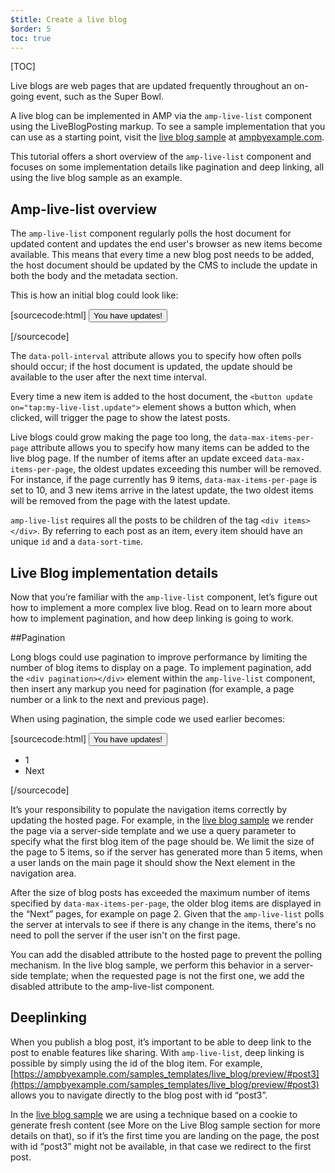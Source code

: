 ```yaml
---
$title: Create a live blog
$order: 5
toc: true
---
```


[TOC]

Live blogs are web pages that are updated frequently throughout an on-going event, such as the Super Bowl.

A live blog can be implemented in AMP via the `amp-live-list` component using the LiveBlogPosting markup. To see a sample implementation that you can use as a starting point, visit the [live blog sample](https://www.ampbyexample.com/samples_templates/live_blog/) at [ampbyexample.com](https://www.ampbyexample.com).

This tutorial offers a short overview of the `amp-live-list` component and focuses on some implementation details like pagination and deep linking, all using the live blog sample as an example.

## Amp-live-list overview

The `amp-live-list` component regularly polls the host document for updated content and updates the end user's browser as new items become available. This means that every time a new blog post needs to be added, the host document should be updated by the CMS to include the update in both the body and the metadata section.

This is how an initial blog could look like:

[sourcecode:html]
<amp-live-list id="my-live-list" data-poll-interval="15000" data-max-items-per-page="5">
  <button update on="tap:my-live-list.update">You have updates!</button>
  <div items></div>
</amp-live-list>
[/sourcecode]

The `data-poll-interval` attribute allows you to specify how often polls should occur; if the host document is updated, the update should be available to the user after the next time interval.

Every time a new item is added to the host document, the `<button update on="tap:my-live-list.update">` element shows a button which, when clicked, will trigger the page to show the latest posts.

Live blogs could grow making the page too long, the `data-max-items-per-page` attribute allows you to specify how many items can be added to the live blog page. If the number of items after an update exceed `data-max-items-per-page`, the oldest updates exceeding this number will be removed. For instance, if the page currently has 9 items, `data-max-items-per-page` is set to 10, and 3 new items arrive in the latest update, the two oldest items will be removed from the page with the latest update.

`amp-live-list` requires all the posts to be children of the tag `<div items></div>`. By referring to each post as an item, every item should have an unique `id` and a `data-sort-time`.

## Live Blog implementation details

Now that you’re familiar with the `amp-live-list` component, let’s figure out how to implement a more complex live blog. Read on to learn more about how to implement pagination, and how deep linking is going to work.

##Pagination

Long blogs could use pagination to improve performance by limiting the number of blog items to display on a page. To implement pagination, add the `<div pagination></div>` element within the `amp-live-list` component, then insert any markup you need for pagination (for example, a page number or a link to the next and previous page).

When using pagination, the simple code we used earlier becomes:

[sourcecode:html]
<amp-live-list id="my-live-list" data-poll-interval="15000" data-max-items-per-page="5">
  <button update on="tap:my-live-list.update">You have updates!</button>
  <div items></div>
  <div pagination>
    <nav>
      <ul>
        <li>1</li>
        <li>Next</li>
      </ul>
     </nav>
   </div>
</amp-live-list>
[/sourcecode]

It’s your responsibility to populate the navigation items correctly by updating the hosted page. For example, in the [live blog sample](https://www.ampbyexample.com/samples_templates/live_blog/) we render the page via a server-side template and we use a query parameter to specify what the first blog item of the page should be. We limit the size of the page to 5 items, so if the server has generated more than 5 items, when a user lands on the main page it should show the Next element in the navigation area.

<amp-img src="/static/img/liveblog-pagination.png" alt="Live blog pagination" height="526" width="300"></amp-img>

After the size of blog posts has exceeded the maximum number of items specified by `data-max-items-per-page`, the older blog items are displayed in the “Next” pages, for example on page 2. Given that the `amp-live-list` polls the server at intervals to see if there is any change in the items, there's no need to poll the server if the user isn't on the first page.

You can add the disabled attribute to  the hosted page to prevent the polling mechanism. In the live blog sample, we perform this behavior in  a server-side template; when the requested page is not the first one, we add the disabled attribute to the amp-live-list component.

## Deeplinking

When you publish a blog post, it’s important to be able to deep link to the post to enable features like sharing. With `amp-live-list`, deep linking is possible by simply using the id of the blog item. For example, [https://ampbyexample.com/samples_templates/live_blog/preview/#post3](https://ampbyexample.com/samples_templates/live_blog/preview/#post3) allows you to navigate directly to the blog post with id “post3”.

In the [live blog sample](https://www.ampbyexample.com/samples_templates/live_blog/) we are using a technique based on a cookie to generate fresh content (see More on the Live Blog sample section for more details on that), so if it’s the first time you are landing on the page, the post with id “post3” might not be available, in that case we redirect to the first post.
